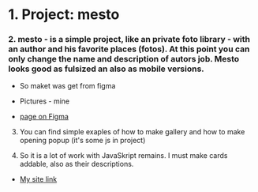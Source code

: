 # 1. Project: mesto

### 2. mesto - is a simple project, like an private foto library - with an author and his favorite places (fotos). At this point you can only change the name and description of autors job. Mesto looks good as fulsized an also as mobile versions.

* So maket was get from figma
* Pictures - mine

* [page on Figma](https://www.figma.com/file/2cn9N9jSkmxD84oJik7xL7/JavaScript.-Sprint-4?node-id=0%3A1)

3. You can find simple exaples of how to make gallery and how to make opening popup (it's some js in project)

4. So it is a lot of work with JavaSkript remains. I must make cards addable, also as their descriptions.

* [My site link](https://stereojim.github.io/mesto/)

